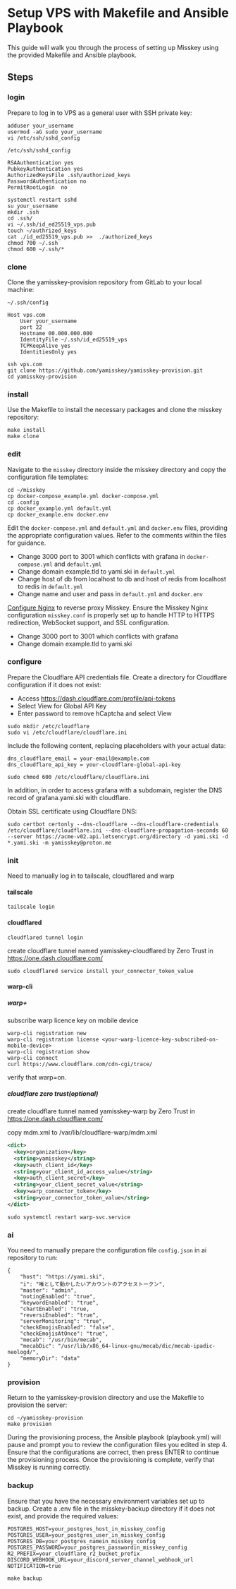 # Setup VPS with Makefile and Ansible Playbook

This guide will walk you through the process of setting up Misskey using the provided Makefile and Ansible playbook.

## Steps

### login

Prepare to log in to VPS as a general user with SSH private key:

```consol
adduser your_username
usermod -aG sudo your_username
vi /etc/ssh/sshd_config
```

`/etc/ssh/sshd_config`

```config
RSAAuthentication yes
PubkeyAuthentication yes
AuthorizedKeysFile .ssh/authorized_keys
PasswordAuthentication no
PermitRootLogin  no
```

```consol
systemctl restart sshd
su your_username
mkdir .ssh
cd .ssh/
vi ~/.ssh/id_ed25519_vps.pub
touch ~/authrized_keys
cat ./id_ed25519_vps.pub >>  ./authorized_keys
chmod 700 ~/.ssh
chmod 600 ~/.ssh/*
```

### clone

Clone the yamisskey-provision repository from GitLab to your local machine:

`~/.ssh/config`

```config
Host vps.com
    User your_username
    port 22
    Hostname 00.000.000.000
    IdentityFile ~/.ssh/id_ed25519_vps
    TCPKeepAlive yes
    IdentitiesOnly yes
```

```consol
ssh vps.com
git clone https://github.com/yamisskey/yamisskey-provision.git
cd yamisskey-provision
```

### install

Use the Makefile to install the necessary packages and clone the misskey repository:

```consol
make install
make clone
```

### edit

Navigate to the `misskey` directory inside the misskey directory and copy the configuration file templates:

```consol
cd ~/misskey
cp docker-compose_example.yml docker-compose.yml
cd .config
cp docker_example.yml default.yml
cp docker_example.env docker.env
```
Edit the `docker-compose.yml` and `default.yml` and `docker.env` files, providing the appropriate configuration values. Refer to the comments within the files for guidance.

- Change 3000 port to 3001 which conflicts with grafana in `docker-compose.yml` and `default.yml`
- Change domain example.tld to yami.ski in `default.yml`
- Change host of db from localhost to db and host of redis from localhost to redis in `default.yml`
- Change name and user and pass in `default.yml` and `docker.env`

[Configure Nginx](https://misskey-hub.net/ja/docs/for-admin/install/resources/nginx/) to reverse proxy Misskey. Ensure the Misskey Nginx configuration `misskey.conf` is properly set up to handle HTTP to HTTPS redirection, WebSocket support, and SSL configuration.

- Change 3000 port to 3001 which conflicts with grafana
- Change domain example.tld to yami.ski

### configure
Prepare the Cloudflare API credentials file. Create a directory for Cloudflare configuration if it does not exist:

- Access https://dash.cloudflare.com/profile/api-tokens
- Select View for Global API Key
- Enter password to remove hCaptcha and select View

```consol
sudo mkdir /etc/cloudflare
sudo vi /etc/cloudflare/cloudflare.ini
```

Include the following content, replacing placeholders with your actual data:

```config
dns_cloudflare_email = your-email@example.com
dns_cloudflare_api_key = your-cloudflare-global-api-key
```

```consol
sudo chmod 600 /etc/cloudflare/cloudflare.ini
```

In addition, in order to access grafana with a subdomain, register the DNS record of grafana.yami.ski with cloudflare.

Obtain SSL certificate using Cloudflare DNS:

```consol
sudo certbot certonly --dns-cloudflare --dns-cloudflare-credentials /etc/cloudflare/cloudflare.ini --dns-cloudflare-propagation-seconds 60 --server https://acme-v02.api.letsencrypt.org/directory -d yami.ski -d *.yami.ski -m yamisskey@proton.me
```

### init

Need to manually log in to tailscale, cloudflared and warp

#### tailscale
```consol
tailscale login
```

#### cloudflared
```consol
cloudflared tunnel login
```

create cloudflare tunnel named yamisskey-cloudflared by Zero Trust in https://one.dash.cloudflare.com/
```consol
sudo cloudflared service install your_connector_token_value
```

#### warp-cli

##### warp+

subscribe warp licence key on mobile device
```consol
warp-cli registration new
warp-cli registration license <your-warp-licence-key-subscribed-on-mobile-device>
warp-cli registration show
warp-cli connect
curl https://www.cloudflare.com/cdn-cgi/trace/
```
verify that warp=on.

##### cloudflare zero trust(optional)
create cloudflare tunnel named yamisskey-warp by Zero Trust in https://one.dash.cloudflare.com/

copy mdm.xml to /var/lib/cloudflare-warp/mdm.xml
```xml
<dict>
  <key>organization</key>
  <string>yamisskey</string>
  <key>auth_client_id</key>
  <string>your_client_id_access_value</string>
  <key>auth_client_secret</key>
  <string>your_client_secret_value</string>
  <key>warp_connector_token</key>
  <string>your_connector_token_value</string>
</dict>
```

```consol
sudo systemctl restart warp-svc.service
```

### ai

You need to manually prepare the configuration file `config.json` in ai repository to run:

```config
{
	"host": "https://yami.ski",
	"i": "唯として動かしたいアカウントのアクセストークン",
	"master": "admin",
	"notingEnabled": "true",
	"keywordEnabled": "true",
	"chartEnabled": "true,
	"reversiEnabled": "true",
	"serverMonitoring": "true",
	"checkEmojisEnabled": "false",
	"checkEmojisAtOnce": "true",
	"mecab": "/usr/bin/mecab",
	"mecabDic": "/usr/lib/x86_64-linux-gnu/mecab/dic/mecab-ipadic-neologd/",
	"memoryDir": "data"
}
```

### provision

Return to the yamisskey-provision directory and use the Makefile to provision the server:

```consol
cd ~/yamisskey-provision
make provision
```

During the provisioning process, the Ansible playbook (playbook.yml) will pause and prompt you to review the configuration files you edited in step 4. Ensure that the configurations are correct, then press ENTER to continue the provisioning process. Once the provisioning is complete, verify that Misskey is running correctly.

 ### backup
 
Ensure that you have the necessary environment variables set up to backup. Create a .env file in the misskey-backup directory if it does not exist, and provide the required values:

```config
POSTGRES_HOST=your_postgres_host_in_misskey_config
POSTGRES_USER=your_postgres_user_in_misskey_config
POSTGRES_DB=your_postgres_namein_misskey_config
POSTGRES_PASSWORD=your_postgres_passwordin_misskey_config
R2_PREFIX=your_cloudflare_r2_bucket_prefix
DISCORD_WEBHOOK_URL=your_discord_server_channel_webhook_url
NOTIFICATION=true
```

```consol
make backup
```